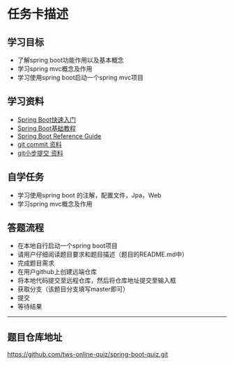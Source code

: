 # 任务卡描述

## 学习目标
- 了解spring boot功能作用以及基本概念
- 学习spring mvc概念及作用
- 学习使用spring boot启动一个spring mvc项目

## 学习资料
- [Spring Boot快速入门](https://projects.spring.io/spring-boot/)
- [Spring Boot基础教程](http://blog.didispace.com/Spring-Boot%E5%9F%BA%E7%A1%80%E6%95%99%E7%A8%8B/)
- [Spring Boot Reference Guide](https://docs.spring.io/spring-boot/docs/current/reference/htmlsingle/)
- [git commit 资料](http://www.ruanyifeng.com/blog/2016/01/commit_message_change_log.html)
- [git小步提交 资料](http://www.10tiao.com/html/568/201512/401030521/1.html)

## 自学任务
- 学习使用spring boot 的注解，配置文件，Jpa，Web
- 学习spring mvc概念及作用

## 答题流程
- 在本地自行启动一个spring boot项目
- 请用户仔细阅读题目要求和题目描述（题目的README.md中）
- 完成题目需求
- 在用户github上创建远端仓库
- 将本地代码提交至远程仓库，然后将仓库地址提交至输入框
- 获取分支（该题目分支填写master即可）
- 提交
- 等待结果
---------------------------------------------------------------------------


## 题目仓库地址
https://github.com/tws-online-quiz/spring-boot-quiz.git






